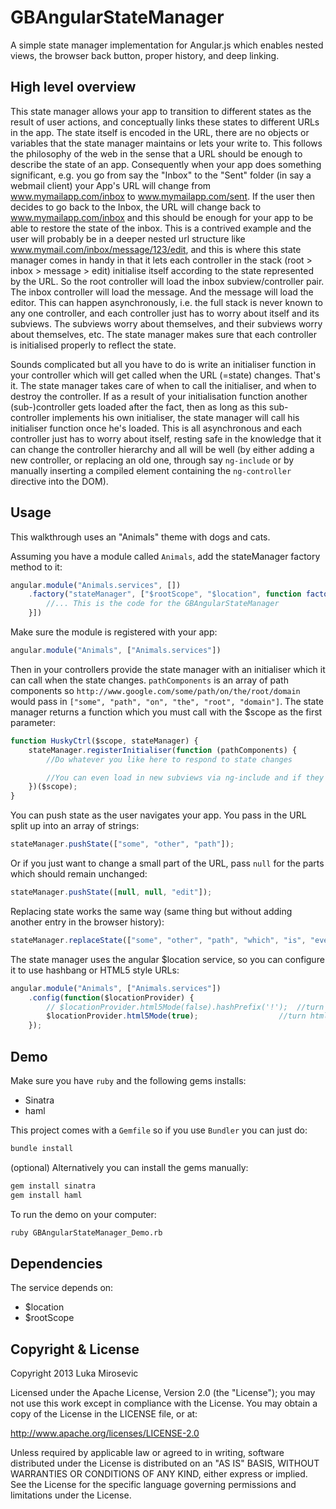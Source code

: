 GBAngularStateManager
============

A simple state manager implementation for Angular.js which enables nested views, the browser back button, proper history, and deep linking.

High level overview
------------

This state manager allows your app to transition to different states as the result of user actions, and conceptually links these states to different URLs in the app. The state itself is encoded in the URL, there are no objects or variables that the state manager maintains or lets your write to. This follows the philosophy of the web in the sense that a URL should be enough to describe the state of an app. Consequently when your app does something significant, e.g. you go from say the "Inbox" to the "Sent" folder (in say a webmail client) your App's URL will change from www.mymailapp.com/inbox to www.mymailapp.com/sent. If the user then decides to go back to the Inbox, the URL will change back to www.mymailapp.com/inbox and this should be enough for your app to be able to restore the state of the inbox. This is a contrived example and the user will probably be in a deeper nested url structure like www.mymail.com/inbox/message/123/edit, and this is where this state manager comes in handy in that it lets each controller in the stack (root > inbox > message > edit) initialise itself according to the state represented by the URL. So the root controller will load the inbox subview/controller pair. The inbox controller will load the message. And the message will load the editor. This can happen asynchronously, i.e. the full stack is never known to any one controller, and each controller just has to worry about itself and its subviews. The subviews worry about themselves, and their subviews worry about themselves, etc. The state manager makes sure that each controller is initialised properly to reflect the state.

Sounds complicated but all you have to do is write an initialiser function in your controller which will get called when the URL (=state) changes. That's it. The state manager takes care of when to call the initialiser, and when to destroy the controller. If as a result of your initialisation function another (sub-)controller gets loaded after the fact, then as long as this sub-controller implements his own initialiser, the state manager will call his initialiser function once he's loaded. This is all asynchronous and each controller just has to worry about itself, resting safe in the knowledge that it can change the controller hierarchy and all will be well (by either adding a new controller, or replacing an old one, through say `ng-include` or by manually inserting a compiled element containing the `ng-controller` directive into the DOM).

Usage
------------

This walkthrough uses an "Animals" theme with dogs and cats.

Assuming you have a module called `Animals`, add the stateManager factory method to it:

```javascript
angular.module("Animals.services", [])
	.factory("stateManager", ["$rootScope", "$location", function factory(rootScope, location) {
		//... This is the code for the GBAngularStateManager
	}])
```

Make sure the module is registered with your app:

```javascript
angular.module("Animals", ["Animals.services"])
```

Then in your controllers provide the state manager with an initialiser which it can call when the state changes. `pathComponents` is an array of path components so `http://www.google.com/some/path/on/the/root/domain` would pass in `["some", "path", "on", "the", "root", "domain"]`. The state manager returns a function which you must call with the $scope as the first parameter:

```javascript
function HuskyCtrl($scope, stateManager) {
	stateManager.registerInitialiser(function (pathComponents) {
		//Do whatever you like here to respond to state changes

		//You can even load in new subviews via ng-include and if they have an ng-controller directive, that new controller's initialiser will also get called once it gets loaded.
	})($scope);
}
```

You can push state as the user navigates your app. You pass in the URL split up into an array of strings:

```javascript
stateManager.pushState(["some", "other", "path"]);
```

Or if you just want to change a small part of the URL, pass `null` for the parts which should remain unchanged:

```javascript
stateManager.pushState([null, null, "edit"]);
```

Replacing state works the same way (same thing but without adding another entry in the browser history):

```javascript
stateManager.replaceState(["some", "other", "path", "which", "is", "even", "deeper"]);
```

The state manager uses the angular $location service, so you can configure it to use hashbang or HTML5 style URLs:

```javascript
angular.module("Animals", ["Animals.services"])
	.config(function($locationProvider) {
		// $locationProvider.html5Mode(false).hashPrefix('!');	//turn html5 mode off
		$locationProvider.html5Mode(true);					//turn html5 mode on
	});
```

Demo
------------

Make sure you have `ruby` and the following gems installs:

* Sinatra
* haml

This project comes with a `Gemfile` so if you use `Bundler` you can just do:

```sh
bundle install
```

(optional) Alternatively you can install the gems manually:

```sh
gem install sinatra
gem install haml
```

To run the demo on your computer:

```sh
ruby GBAngularStateManager_Demo.rb
```

Dependencies
------------

The service depends on:

* $location
* $rootScope

Copyright & License
------------

Copyright 2013 Luka Mirosevic

Licensed under the Apache License, Version 2.0 (the "License"); you may not use this work except in compliance with the License. You may obtain a copy of the License in the LICENSE file, or at:

http://www.apache.org/licenses/LICENSE-2.0

Unless required by applicable law or agreed to in writing, software distributed under the License is distributed on an "AS IS" BASIS, WITHOUT WARRANTIES OR CONDITIONS OF ANY KIND, either express or implied. See the License for the specific language governing permissions and limitations under the License.